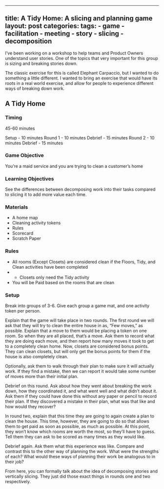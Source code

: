 ---
title: A Tidy Home: A slicing and planning game
layout: post
categories:
tags:
    - game
    - facilitation
    - meeting
    - story
    - slicing
    - decomposition
 ---

I’ve been working on a workshop to help teams and Product Owners understand user stories. One of the topics that very important for this group is sizing and breaking stories down.

The classic exercise for this is called Elephant Carpaccio, but I wanted to do something a little different. I wanted to bring an exercise that would have its roots in a real world exercise, and allow for people to experience different ways of breaking down work.

## A Tidy Home

### Timing

45-60 minutes

Setup - 10 minutes
Round 1 - 10 minutes
Debrief - 15 minutes
Round 2 - 10 minutes
Debrief - 15 minutes

### Game Objective
You’re a maid service and you are trying to clean a customer’s home

### Learning Objectives
See the differences between decomposing work into their tasks compared to slicing it to add more value each time.

### Materials
- A home map
- Cleaning activity tokens
- Rules
- Scorecard
- Scratch Paper

### Rules
- All rooms (Except Closets) are considered clean if the Floors, Tidy, and Clean activities have been completed
- - Closets only need the Tidy activity
- You will be Paid based on the rooms that are clean

### Setup

Break into groups of 3-6. Give each group a game mat, and one activity token per person.

Explain that the game will take place in two rounds. The first round we will ask that they will try to clean the entire house in as, “Few moves,” as possible. Explain that a move to them would be placing a token on one room. So when they are all placed, that’s a move. Ask them to record what they are doing each move, and then report how many moves it took to get to a completely clean home. Now, closets are considered bonus points. They can clean closets, but will only get the bonus points for them if the house is also completely clean. 

Optionally, ask them to walk through their plan to make sure it will actually work. If they find a mistake, then we can report it would take some number of moves more than their initial plan.

Debrief on this round. Ask about how they went about breaking the work down, how they coordinated it, and what went well and what didn’t about it. Ask them if they could have done this without any paper or pencil to record their plan. If they discovered a mistake in their plan, what was that like and how would they recover?

In round two, explain that this time they are going to again create a plan to clean the house. This time, however, they are going to do so that allows them to get paid as soon as possible, as much as possible. At this point, they won’t know which rooms are worth the most, so they’ll have to guess. Tell them they can ask to be scored as many times as they would like.

Debrief again. Ask them what this experience was like. Compare and contrast this to the other way of planning the work. What were the strengths of each? What would these ways of planning their work be analogous to in their job?

From here, you can formally talk about the idea of decomposing stories and vertically slicing. They just did those exact things in rounds one and two respectively. 
